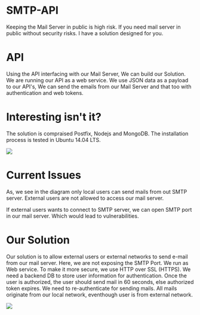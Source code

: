 # SMTP-API

Keeping the Mail Server in public is high risk. If you need mail server in public without security risks.
I have a solution designed for you.

# API

Using the API interfacing with our Mail Server, We can build our Solution. We are running our API as a web service. We use JSON data as a payload to our API's, We can send the emails from our Mail Server and that too with authentication and web tokens.

# Interesting isn't it?

The solution is compraised Postfix, Nodejs and MongoDB. The installation process is tested in Ubuntu 14.04 LTS.

![](Mail.png)

# Current Issues

As, we see in the diagram only local users can send mails from out SMTP server. External users are not allowed to access our mail server.

If external users wants to connect to SMTP server, we can open SMTP port in our mail server. Which would lead to vulnerabilities.

# Our Solution

Our solution is to allow external users or external networks to send e-mail from our mail server. Here, we are not exposing the SMTP Port. We run as Web service. To make it more secure, we use HTTP over SSL (HTTPS). We need a backend DB to store user information for authentication. Once the user is authorized, the user should send mail in 60 seconds, else authorized token expires. We need to re-authenticate for sending mails.
All mails originate from our local network, eventhough user is from external network.

![](External-Mail.png)